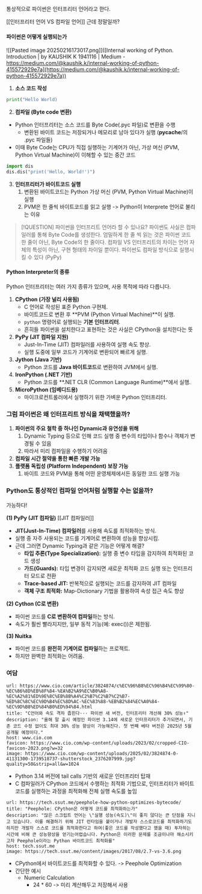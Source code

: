 통상적으로 파이썬은 인터프리터 언어라고 한다.

[[인터프리터 언어 VS 컴파일 언어]]
근데 정말일까?

#### 파이썬은 어떻게 실행되는가

![[Pasted image 20250216173017.png]]([Internal working of Python. Introduction | by KAUSHIK K 1941116 | Medium - https://medium.com/@kaushik.k/internal-working-of-python-415572929e7a](https://medium.com/@kaushik.k/internal-working-of-python-415572929e7a))


1. **소스 코드 작성**
```python
print("Hello World)
```

2. **컴파일 (Byte code 변환)**
- Python 인터프리터는 소스 코드를 Byte Code(.pyc 파일)로 변환을 수행
	- 변환된 바이트 코드는 저장되거나 메모리로 남아 있다가 실행 (__pycache__/의 .pyc 파일들)
- 이때 Byte Code는 CPU가 직접 실행하는 기계어가 아닌, 가상 머신 (PVM, Python Virtual Machine)이 이해할 수 있는 중간 코드

```python
import dis
dis.dis("print('Hello, World!')")
```

3. **인터프리터가 바이트코드 실행**
	1. 변환된 바이트코드는 Python 가상 머신 (PVM, Python Virtual Machine)이 실행
	2. PVM은 한 줄씩 바이트코드를 읽고 실행 -> Python이 Interprete 언어로 불리는 이유



> [!QUESTION] 파이썬을 인터프리트 언어라 할 수 있나요?
> 파이썬도 사실은 컴파일러를 통해 Byte Code를 생성한다.
> 엄밀하게 한 줄 씩 읽는 것은 파이썬 코드 한 줄이 아닌, Byte Code의 한 줄이다.
> 컴파일 VS 인터프리트의 차이는 언어 자체의 특성이 아닌, 구현 형태의 차이일 뿐이다.
> 파이썬도 컴파일 방식으로 실행시킬 수 있다 (PyPy)



#### Python Interpreter의 종류
Python 인터프리터는 여러 가지 종류가 있으며, 사용 목적에 따라 다릅니다.

1. **CPython (가장 널리 사용됨)**
    - C 언어로 작성된 표준 Python 구현체.
    - 바이트코드로 변환 후 **PVM (Python Virtual Machine)**이 실행.
    - `python` 명령어로 실행되는 **기본 인터프리터**.
    - 흔히들 파이썬을 설치한다고 표현하는 것은 사실은 CPython을 설치한다는 뜻
2. **PyPy (JIT 컴파일 지원)**
    - Just-In-Time (JIT) 컴파일러를 사용하여 실행 속도 향상.
    - 실행 도중에 일부 코드가 기계어로 변환되어 빠르게 실행.
3. **Jython (Java 기반)**
    - Python 코드를 **Java 바이트코드**로 변환하여 JVM에서 실행.
4. **IronPython (.NET 기반)**
    - Python 코드를 **.NET CLR (Common Language Runtime)**에서 실행.
5. **MicroPython (임베디드용)**
    - 마이크로컨트롤러에서 실행하기 위한 가벼운 Python 인터프리터.

### 그럼 파이썬은 왜 인터프리트 방식을 채택했을까?
1. **파이썬의 주요 철학 중 하나인 Dynamic과 유연성을 위해**
	1. Dynamic Typing 등으로 인해 코드 실행 중 변수의 타입이나 함수나 객체가 변경될 수 있음
	2. 따라서 미리 컴파일을 수행하기 어려움
2. **컴파일 시간 절약을 통한 빠른 개발 가능**
3. **플랫폼 독립성 (Platform Independent) 보장 가능**
	1. 바이트 코드와 PVM을 통해 어떤 운영체제에서든 동일한 코드 실행 가능



### Python도 통상적인 컴파일 언어처럼 실행할 수는 없을까?
가능하다!

**(1) PyPy (JIT 컴파일)** [[JIT 컴파일러]]
- **JIT(Just-In-Time) 컴파일러**를 사용해 속도를 최적화하는 방식.
- 실행 중 자주 사용되는 코드를 기계어로 변환하여 성능을 향상시킴.
- 근데 그러면 Dynamic Typing과 같은 기능은 어떻게 해결?
	- **타입 추론(Type Specialization):** 실행 중 변수 타입을 감지하여 최적화된 코드 생성
	- **가드(Guards):** 타입 변경이 감지되면 새로운 최적화 코드 실행 또는 인터프리터 모드로 전환
	- **Trace-based JIT:** 반복적으로 실행되는 코드를 감지하여 JIT 컴파일
	- **객체 구조 최적화:** Map-Dictionary 기법을 활용하여 속성 접근 속도 향상

**(2) Cython (C로 변환)**
- 파이썬 코드를 **C로 변환하여 컴파일**하는 방식.
- 속도가 훨씬 빨라지지만, 일부 동적 기능(예: exec())은 제한됨.

**(3) Nuitka**
- 파이썬 코드를 **완전히 기계어로 컴파일**하는 프로젝트.
- 하지만 완벽한 최적화는 어려움.


### 여담

```cardlink
url: https://www.cio.com/article/3824874/c%EC%96%B8%EC%96%B4%EC%99%80-%EC%86%8D%EB%8F%84-%EA%B2%A9%EC%B0%A8-%EC%A2%81%ED%9E%8C%EB%8B%A4%C2%B7%C2%B7%C2%B7-%ED%8C%8C%EC%9D%B4%EC%8D%AC-%EC%83%88-%EB%B2%84%EC%A0%84-%EC%9D%B8%ED%84%B0%ED%94%84.html
title: "C언어와 속도 격차 좁힌다··· 파이썬 새 버전, 인터프리터 개선해 30% 성능↑"
description: "올해 말 출시 예정인 파이썬 3.14에 새로운 인터프리터가 추가되면서, 기존 코드 수정 없이도 최대 30% 성능 향상이 가능해진다. 첫 번째 베타 버전은 2025년 5월 공개될 예정이다."
host: www.cio.com
favicon: https://www.cio.com/wp-content/uploads/2023/02/cropped-CIO-favicon-2023.png?w=32
image: https://www.cio.com/wp-content/uploads/2025/02/3824874-0-41131300-1739518737-shutterstock_2376207999.jpg?quality=50&strip=all&w=1024
```

- Python 3.14 버전에 tail calls 기반의 새로운 인터프리터 탑재
- C 컴파일러가 CPython 코드에서 수행하는 최적화 기법으로, 인터프리터가 바이트코드를 실행하는 과정을 최적화해 전체 실행 속도를 높임


```cardlink
url: https://tech.ssut.me/peephole-how-python-optimizes-bytecode/
title: "Peephole: CPython은 어떻게 코드를 최적화하는가"
description: "많은 스크립트 언어는 \"실행 성능(속도)\"이 좋지 않다는 큰 단점을 지니고 있습니다. 이를 해결하기 위해 JIT 런타임을 붙이거나 개발자 스스로코드를 최적화하기도 하지만 개발자 스스로 코드를 최적화한다고 하여(좋은 코드를 작성했다고 했을 때) 투자하는 시간에 비해 큰 성능향상을 얻기는어렵습니다. Python은 이러한 문제를 조금이나마 해소시키고자 Peephole이라는 Python 바이트코드 최적화를"
host: tech.ssut.me
image: https://tech.ssut.me/content/images/2017/08/2.7-vs-3.6.png
```
- CPython에서 바이트코드를 최적화할 수 있다. -> Peephole Optimization
- 간단한 예시
	- Numeric Calculation
		- 24 * 60 -> 미리 계산해두고 저장해서 사용
